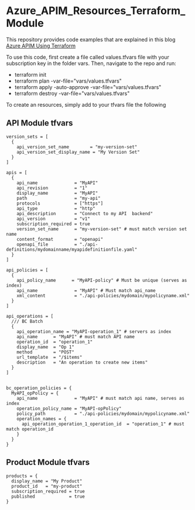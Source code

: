 # Azure_APIM_Resources_Terraform_Module
This repository provides code examples that are explained in this blog [Azure APIM Using Terraform](https://medium.com/@codebob75/azure-apim-using-terraform-f439e93bb4f1)

To use this code, first create a file called values.tfvars file with your subscription key in the folder vars.
Then, navigate to the repo and run:
- terraform init
- terraform plan -var-file="vars/values.tfvars"
- terraform apply -auto-approve -var-file="vars/values.tfvars" 
- terraform destroy -var-file="vars/values.tfvars"

To create an resources, simply add to your tfvars file the following
## API Module tfvars

```
version_sets = [
  {
    api_version_set_name        = "my-version-set"
    api_version_set_display_name = "My Version Set"
  }
]

apis = [
  {
    api_name              = "MyAPI"
    api_revision          = "1"
    display_name          = "MyAPI"
    path                  = "my-api"
    protocols             = ["https"]
    api_type              = "http"
    api_description       = "Connect to my API  backend"
    api_version           = "v1"
    subscription_required = true
    version_set_name      = "my-version-set" # must match version set name
    content_format        = "openapi"
    openapi_file          = "./api-definitions/mydomainname/myapidefinitionfile.yaml"
  }
]

api_policies = [
  {
    api_policy_name      = "MyAPI-policy" # Must be unique (serves as index)
    api_name              = "MyAPI" # Must match api_name
    xml_content           = "./api-policies/mydomain/mypolicyname.xml"
  }
]

api_operations = [
  /// BC Batch
  {
    api_operation_name = "MyAPI-operation_1" # servers as index
    api_name      = "MyAPI" # must match API name
    operation_id  = "operation_1"
    display_name  = "Op 1"
    method        = "POST"
    url_template  = "/$items"
    description   = "An operation to create new items"
  }
]


bc_operation_policies = {
  MyAPI_opPolicy = {
    api_name              = "MyAPI" # must match api name, serves as index
    operation_policy_name = "MyAPI-opPolicy"
    policy_path           = "./api-policies/mydomain/mypolicyname.xml"
    operation_names = {
      api_operation_operation_1_operation_id  = "operation_1" # must match operation_id
    }
  }
}
```

## Product Module tfvars
```
products = {
  display_name = "My Product"
  product_id   = "my-product"
  subscription_required = true
  published             = true
}

```
